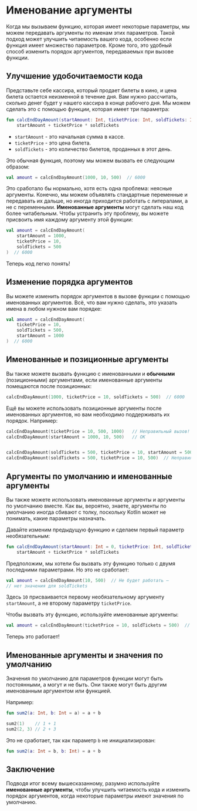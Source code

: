 # Именование аргументы

Когда мы вызываем функцию, которая имеет некоторые параметры, мы можем передавать аргументы по именам этих параметров.
Такой подход может улучшить читаемость вашего кода, особенно если функция имеет множество параметров.
Кроме того, это удобный способ изменить порядок аргументов, передаваемых при вызове функции.

## Улучшение удобочитаемости кода

Представьте себе кассира, который продает билеты в кино, и цена билета остается неизменной в течение дня.
Вам нужно рассчитать, сколько денег будет у нашего кассира в конце рабочего дня.
Мы можем сделать это с помощью функции, которая имеет три параметра:

```kotlin
fun calcEndDayAmount(startAmount: Int, ticketPrice: Int, soldTickets: Int) =
    startAmount + ticketPrice * soldTickets
```

* `startAmount` - это начальная сумма в кассе.
* `ticketPrice` - это цена билета.
* `soldTickets` - это количество билетов, проданных в этот день.

Это обычная функция, поэтому мы можем вызвать ее следующим образом:

```kotlin
val amount = calcEndDayAmount(1000, 10, 500)  // 6000
```

Это сработало бы нормально, хотя есть одна проблема: неясные аргументы.
Конечно, мы можем объявлять стандартные переменные и передавать их дальше, но иногда приходится работать с литералами,
а не с переменными. **Именованные аргументы** могут сделать наш код более читабельным.
Чтобы устранить эту проблему, вы можете присвоить имя каждому аргументу этой функции:

```kotlin
val amount = calcEndDayAmount(
    startAmount = 1000,
    ticketPrice = 10,
    soldTickets = 500
)  // 6000
```

Теперь код легко понять!

## Изменение порядка аргументов

Вы можете изменить порядок аргументов в вызове функции с помощью именованных аргументов.
Всё, что вам нужно сделать, это указать имена в любом нужном вам порядке:

```kotlin
val amount = calcEndDayAmount(
    ticketPrice = 10,
    soldTickets = 500,
    startAmount = 1000
)  // 6000
```

## Именованные и позиционные аргументы

Вы также можете вызвать функцию с именованными и **обычными** (позиционными) аргументами,
если именованные аргументы помещаются после позиционных:

```kotlin
calcEndDayAmount(1000, ticketPrice = 10, soldTickets = 500)  // 6000
```

Ещё вы можете использовать позиционные аргументы после именованных аргументов,
но вам необходимо поддерживать их порядок. Например:

```kotlin
calcEndDayAmount(ticketPrice = 10, 500, 1000)   // Неправильный вызов!
calcEndDayAmount(startAmount = 1000, 10, 500)   // OK


calcEndDayAmount(soldTickets = 500, ticketPrice = 10, startAmount = 500) // OK
calcEndDayAmount(soldTickets = 500, ticketPrice = 10, 500)  // Неправильный вызов!
```

## Аргументы по умолчанию и именованные аргументы

Вы также можете использовать именованные аргументы и аргументы по умолчанию вместе.
Как вы, вероятно, знаете, аргументы по умолчанию иногда сбивают с толку,
поскольку Kotlin может не понимать, какие параметры назначать.

Давайте изменим предыдущую функцию и сделаем первый параметр необязательным:

```kotlin
fun calcEndDayAmount(startAmount: Int = 0, ticketPrice: Int, soldTickets: Int) =
    startAmount + ticketPrice * soldTickets
```

Предположим, мы хотели бы вызвать эту функцию только с двумя последними параметрами. Но это не сработает:

```kotlin
val amount = calcEndDayAmount(10, 500)  // Не будет работать —
// нет значения для soldTickets
```

Здесь `10` присваивается первому необязательному аргументу `startAmount`, а не второму параметру `ticketPrice`.

Чтобы вызвать эту функцию, используйте именованные аргументы:

```kotlin
val amount = calcEndDayAmount(ticketPrice = 10, soldTickets = 500)  // 5000
```

Теперь это работает!

## Именованные аргументы и значения по умолчанию

Значения по умолчанию для параметров функции могут быть постоянными, а могут и не быть.
Они также могут быть другим именованным аргументом или функцией.

Например:

```kotlin
fun sum2(a: Int, b: Int = a) = a + b

sum2(1)    // 1 + 1
sum2(2, 3) // 2 + 3
```

Это не сработает, так как параметр `b` не инициализирован:

```kotlin
fun sum2(a: Int = b, b: Int) = a + b
```

## Заключение

Подводя итог всему вышесказанному, разумно используйте **именованные аргументы**,
чтобы улучшить читаемость кода и изменить порядок аргументов, когда некоторые параметры имеют значения по умолчанию.